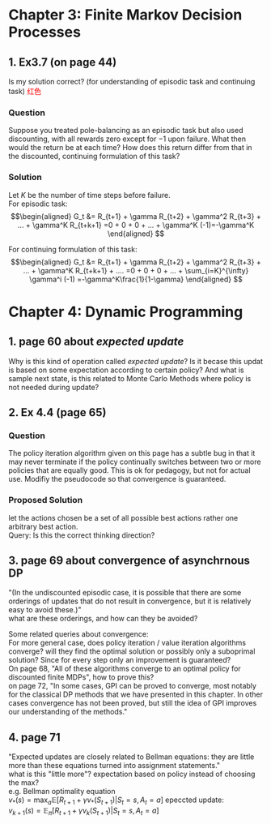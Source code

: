 # Chapter 3: Finite Markov Decision Processes
## 1. Ex3.7 (on page 44)
Is my solution correct? (for understanding of episodic task and continuing task) <font color=red> 红色 </font>


### Question
Suppose you treated pole-balancing as an episodic task but also used discounting, with all rewards zero except for −1 upon failure. What then would the return be at each time? How does this return differ from that in the discounted, continuing formulation of this task?

### Solution
Let $K$ be the number of time steps before failure.\
For episodic task:
$$\begin{aligned}
G_t &= R_{t+1} + \gamma R_{t+2} + \gamma^2 R_{t+3} + ... + \gamma^K R_{t+k+1} =0 + 0 + 0 + ... + \gamma^K (-1)=-\gamma^K
\end{aligned}
$$

For continuing formulation of this task:
$$\begin{aligned}
G_t &= R_{t+1} + \gamma R_{t+2} + \gamma^2 R_{t+3} + ... + \gamma^K R_{t+k+1} + .... =0 + 0 + 0 + ... + \sum_{i=K}^{\infty} \gamma^i (-1) =-\gamma^K\frac{1}{1-\gamma}
\end{aligned}
$$

# Chapter 4: Dynamic Programming
## 1. page 60 about *expected update*
Why is this kind of operation called *expected update*? Is it becase this updat is based on some expectation according to certain policy? And what is sample next state, is this related to Monte Carlo Methods where policy is not needed during update?

## 2. Ex 4.4 (page 65)
### Question
The policy iteration algorithm given on this page has a subtle bug in that it may never terminate if the policy continually switches between two or more policies that are equally good. This is ok for pedagogy, but not for actual use. Modifiy the pseudocode so that convergence is guaranteed.
### Proposed Solution
let the actions chosen be a set of all possible best actions rather one arbitrary best action. \
Query: Is this the correct thinking direction?

## 3. page 69 about convergence of asynchrnous DP
"(In the undiscounted episodic case, it is possible that there are
some orderings of updates that do not result in convergence, but it is relatively easy to avoid these.)"\
what are these orderings, and how can they be avoided?

Some related queries about convergence: \
For more general case, does policy iteration / value iteration algorithms converge? will they find the optimal solution or possibly only a suboprimal solution? Since for every step only an improvement is guaranteed?\
On page 68, "All of these algorithms converge to an optimal policy for discounted finite MDPs", how to prove this? \
on page 72, "In some cases, GPI can be proved to converge, most notably for the
classical DP methods that we have presented in this chapter. In other cases convergence has not been proved, but still the idea of GPI improves our understanding of the methods."

## 4. page 71 
"Expected updates are closely related to Bellman equations: they are little more than these equations turned into assignment statements." \
what is this "little more"? expectation based on policy instead of choosing the max? \
e.g. Bellman optimality equation\
$v_*(s) = \max_a \mathbb{E}[R_{t+1} + \gamma v_* (S_{t+1}) | S_t = s, A_t = a]$
epeccted update:\
$v_{k+1}(s)= \mathbb{E}_\pi [R_{t+1} +\gamma v_k (S_{t+1})| S_t = s, A_t = a]$


